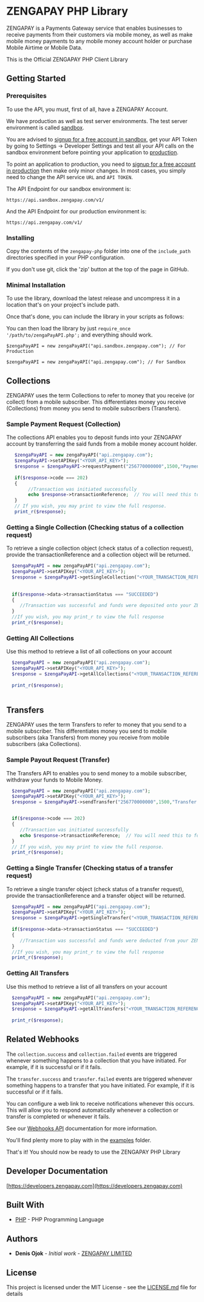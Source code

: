 # ZENGAPAY PHP Library

ZENGAPAY is a Payments Gateway service that enables businesses to receive payments from their customers via mobile money, as well as make mobile money payments to any mobile money account holder or purchase Mobile Airtime or Mobile Data.

This is the Official ZENGAPAY PHP Client Library

## Getting Started

### Prerequisites

To use the API, you must, first of all, have a ZENGAPAY Account.

We have production as well as test server environments. The test server environment is called [sandbox](https://dashboard.sandbox.zengapay.com).

You are advised to [signup for a free account in sandbox](https://dashboard.sandbox.zengapay.com/sign-up), get your API Token by going to Settings → Developer Settings and test all your API calls on the sandbox environment before pointing your application to [production](https://dashboard.zengapay.com).

To point an application to production, you need to [signup for a free account in production](https://dashboard.zengapay.com/sign-up) then make only minor changes. In most cases, you simply need to change the API service `URL` and `API TOKEN`.

The API Endpoint for our sandbox environment is:

```
https://api.sandbox.zengapay.com/v1/
```

And the API Endpoint for our production environment is:

```
https://api.zengapay.com/v1/
```

### Installing

Copy the contents of the `zengapay-php` folder into one of the ```include_path``` directories specified in your PHP configuration.

If you don't use git, click the 'zip' button at the top of the page in GitHub.

### Minimal Installation

To use the library, download the latest release and uncompress it in a location that's on your project's include path.

Once that's done, you can include the library in your scripts as follows:

You can then load the library by just ```require_once '/path/to/zengaPayAPI.php';``` and everything should work.

```
$zengaPayAPI = new zengaPayAPI("api.sandbox.zengapay.com"); // For Production
```

```
$zengaPayAPI = new zengaPayAPI("api.zengapay.com"); // For Sandbox
```
## Collections

ZENGAPAY uses the term Collections to refer to money that you receive (or collect) from a mobile subscriber. This differentiates money you receive (Collections) from money you send to mobile subscribers (Transfers).

### Sample Payment Request (Collection)

The collections API enables you to deposit funds into your ZENGAPAY account by transferring the said funds from a mobile money account holder.

```php
   $zengaPayAPI = new zengaPayAPI("api.zengapay.com");
   $zengaPayAPI->setAPIKey("<YOUR_API_KEY>");
   $response = $zengaPayAPI->requestPayment("256770000000",1500,"Payment Reference","Payment Narration");
   
   if($response->code === 202)
   {
        //Transaction was initiated successfully
        echo $response->transactionReference;  // You will need this to follow up on the status of the transaction in the next step
   }
   // If you wish, you may print to view the full response. 
   print_r($response);
```

### Getting a Single Collection (Checking status of a collection request)

To retrieve a single collection object (check status of a collection request), provide the transactionReference and a collection object will be returned.

```php
  $zengaPayAPI = new zengaPayAPI("api.zengapay.com");
  $zengaPayAPI->setAPIKey("<YOUR_API_KEY>");
  $response = $zengaPayAPI->getSingleCollection("<YOUR_TRANSACTION_REFERENCE>");
  
    
  if($response->data->transactionStatus === "SUCCEEDED")
  {
     //Transaction was successful and funds were deposited onto your ZENGAPAY Account. You can go a head to update your system. 
  }
  //If you wish, you may print_r to view the full response
  print_r($response);

```

### Getting All Collections

Use this method to retrieve a list of all collections on your account

```php
  $zengaPayAPI = new zengaPayAPI("api.zengapay.com");
  $zengaPayAPI->setAPIKey("<YOUR_API_KEY>");
  $response = $zengaPayAPI->getAllCollections("<YOUR_TRANSACTION_REFERENCE>");
  
  print_r($response);
  
```

## Transfers

ZENGAPAY uses the term Transfers to refer to money that you send to a mobile subscriber. This differentiates money you send to mobile subscribers (aka Transfers) from money you receive from mobile subscribers (aka Collections).

### Sample Payout Request (Transfer)

The Transfers API to enables you to send money to a mobile subscriber, withdraw your funds to Mobile Money.
```php
  $zengaPayAPI = new zengaPayAPI("api.zengapay.com");
  $zengaPayAPI->setAPIKey("<YOUR_API_KEY>");
  $response = $zengaPayAPI->sendTransfer("256770000000",1500,"Transfer Reference","Transfer Narration");


  if($response->code === 202)
  {
     //Transaction was initiated successfully
     echo $response->transactionReference;  // You will need this to follow up on the status of the transaction in the next step
  }
  // If you wish, you may print to view the full response.    
  print_r($response); 
```

### Getting a Single Transfer (Checking status of a transfer request)

To retrieve a single transfer object (check status of a transfer request), provide the transactionReference and a transfer object will be returned.

```php
  $zengaPayAPI = new zengaPayAPI("api.zengapay.com");
  $zengaPayAPI->setAPIKey("<YOUR_API_KEY>");
  $response = $zengaPayAPI->getSingleTransfer("<YOUR_TRANSACTION_REFERENCE>");
  
  if($response->data->transactionStatus === "SUCCEEDED")
  {
     //Transaction was successful and funds were deducted from your ZENGAPAY Account. You can go a head to update your system. 
  }
  //If you wish, you may print_r to view the full response  
  print_r($response);
```

### Getting All Transfers

Use this method to retrieve a list of all transfers on your account

```php
  $zengaPayAPI = new zengaPayAPI("api.zengapay.com");
  $zengaPayAPI->setAPIKey("<YOUR_API_KEY>");
  $response = $zengaPayAPI->getAllTransfers("<YOUR_TRANSACTION_REFERENCE>");
  
  print_r($response);
```


## Related Webhooks

The `collection.success` and `collection.failed` events are triggered whenever something happens to a collection that you have initiated. For example, if it is successful or if it fails.

The `transfer.success` and `transfer.failed` events are triggered whenever something happens to a transfer that you have initiated. For example, if it is successful or if it fails.

You can configure a web link to receive notifications whenever this occurs. This will allow you to respond automatically whenever a collection or transfer is completed or whenever it fails.
 
See our [Webhooks API](https://developers.zengapay.com#webhooks-ipns) documentation for more information.

You'll find plenty more to play with in the [examples](https://github.com/zengapay/zengapay-php) folder.

That's it! You should now be ready to use the ZENGAPAY PHP Library

## Developer Documentation

[https://developers.zengapay.com](https://developers.zengapay.com)

## Built With

* [PHP](http://www.php.net/) - PHP Programming Language 

## Authors

* **Denis Ojok** - *Initial work* - [ZENGAPAY LIMITED](https://github.com/zengapay)

## License

This project is licensed under the MIT License - see the [LICENSE.md](LICENSE) file for details


